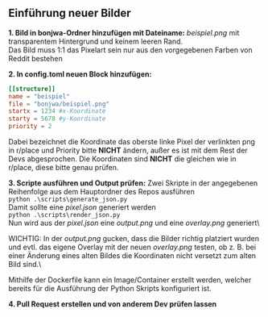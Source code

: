 ## Einführung neuer Bilder

**1. Bild in bonjwa-Ordner hinzufügen mit Dateiname:** 
_beispiel.png_ mit transparentem Hintergrund und keinem leeren Rand.\
Das Bild muss 1:1 das Pixelart sein nur aus den vorgegebenen Farben von Reddit bestehen


**2. In config.toml neuen Block hinzufügen:** 
```toml
[[structure]]
name = "beispiel"
file = "bonjwa/beispiel.png"
startx = 1234 #x-Koordinate
starty = 5678 #y-Koordinate
priority = 2
```
Dabei bezeichnet die Koordinate das oberste linke Pixel der verlinkten png in r/place
und Priority bitte **NICHT** ändern, außer es ist mit dem Rest der Devs abgesprochen.
Die Koordinaten sind **NICHT** die gleichen wie in r/place, diese bitte genau prüfen.

**3. Scripte ausführen und Output prüfen:**
Zwei Skripte in der angegebenen Reihenfolge aus dem Hauptordner des Repos ausführen\
`python .\scripts\generate_json.py`\
Damit sollte eine _pixel.json_ generiert werden\
`python .\scripts\render_json.py`\
Nun wird aus der _pixel.json_ eine _output.png_ und eine _overlay.png_ generiert\

WICHTIG: In der _output.png_ gucken, dass die Bilder richtig platziert wurden und evtl. das eigene Overlay mit der neuen _overlay.png_ testen, ob z. B. bei einer Änderung eines alten Bildes die Koordinaten nicht versetzt zum alten Bild sind.\

Mithilfe der Dockerfile kann ein Image/Container erstellt werden, welcher bereits für die Ausführung der Python Skripts konfiguriert ist.


**4. Pull Request erstellen und von anderem Dev prüfen lassen** 
